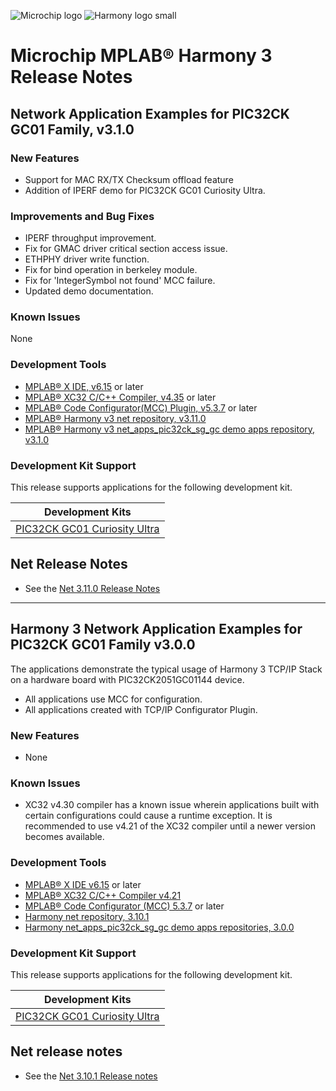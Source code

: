 ﻿![Microchip logo](https://raw.githubusercontent.com/wiki/Microchip-MPLAB-Harmony/Microchip-MPLAB-Harmony.github.io/images/microchip_logo.png)
![Harmony logo small](https://raw.githubusercontent.com/wiki/Microchip-MPLAB-Harmony/Microchip-MPLAB-Harmony.github.io/images/microchip_mplab_harmony_logo_small.png)

# Microchip MPLAB® Harmony 3 Release Notes

## Network Application Examples for PIC32CK GC01 Family, v3.1.0

### New Features
- Support for MAC RX/TX Checksum offload feature
- Addition of IPERF demo for PIC32CK GC01 Curiosity Ultra.


### Improvements and Bug Fixes
- IPERF throughput improvement.
- Fix for GMAC driver critical section access issue.
- ETHPHY driver write function.
- Fix for bind operation in berkeley module.
- Fix for 'IntegerSymbol not found' MCC failure.
- Updated demo documentation.

### Known Issues
None


### Development Tools

- [MPLAB® X IDE, v6.15](https://www.microchip.com/mplab/mplab-x-ide) or later
- [MPLAB® XC32 C/C++ Compiler, v4.35](https://www.microchip.com/mplab/compilers) or later
- [MPLAB® Code Configurator(MCC) Plugin, v5.3.7](https://www.microchip.com/en-us/tools-resources/configure/mplab-code-configurator) or later
- [MPLAB® Harmony v3 net repository, v3.11.0](https://github.com/Microchip-MPLAB-Harmony/net/tree/v3.11.0)
- [MPLAB® Harmony v3 net\_apps\_pic32ck\_sg\_gc demo apps repository, v3.1.0](https://github.com/Microchip-MPLAB-Harmony/net_apps_pic32ck_sg_gc/tree/v3.1.0)

### Development Kit Support

This release supports applications for the following development kit.

| Development Kits |
| --- |
| [PIC32CK GC01 Curiosity Ultra](https://www.microchip.com/en-us/development-tool/EA23J82A) |


## Net Release Notes

- See the [Net 3.11.0 Release Notes](https://github.com/Microchip-MPLAB-Harmony/net/tree/v3.11.0)

---

## Harmony 3 Network Application Examples for PIC32CK GC01 Family v3.0.0
The applications demonstrate the typical usage of Harmony 3 TCP/IP Stack on a hardware board with PIC32CK2051GC01144 device.
- All applications use MCC for configuration.
- All applications created with TCP/IP Configurator Plugin.

### New Features
- None

### Known Issues
- XC32 v4.30 compiler has a known issue wherein applications built with certain configurations could cause a runtime exception. It is recommended to use v4.21 of the XC32 compiler until a newer version becomes available.

### Development Tools

- [MPLAB® X IDE v6.15](https://www.microchip.com/mplab/mplab-x-ide) or later
- [MPLAB® XC32 C/C++ Compiler v4.21](https://www.microchip.com/mplab/compilers)
- [MPLAB® Code Configurator (MCC) 5.3.7](https://www.microchip.com/en-us/tools-resources/configure/mplab-code-configurator) or later
- [Harmony net repository, 3.10.1](https://github.com/Microchip-MPLAB-Harmony/net/tree/v3.10.1)
- [Harmony net\_apps\_pic32ck\_sg\_gc demo apps repositories, 3.0.0](https://github.com/Microchip-MPLAB-Harmony/net_apps_pic32ck_sg_gc/tree/v3.0.0)

### Development Kit Support

This release supports applications for the following development kit.

| Development Kits |
| --- |
| [PIC32CK GC01 Curiosity Ultra](https://www.microchip.com/en-us/development-tool/EA23J82A) |


## Net release notes

- See the [Net 3.10.1 Release notes](https://github.com/Microchip-MPLAB-Harmony/net/tree/v3.10.1)



